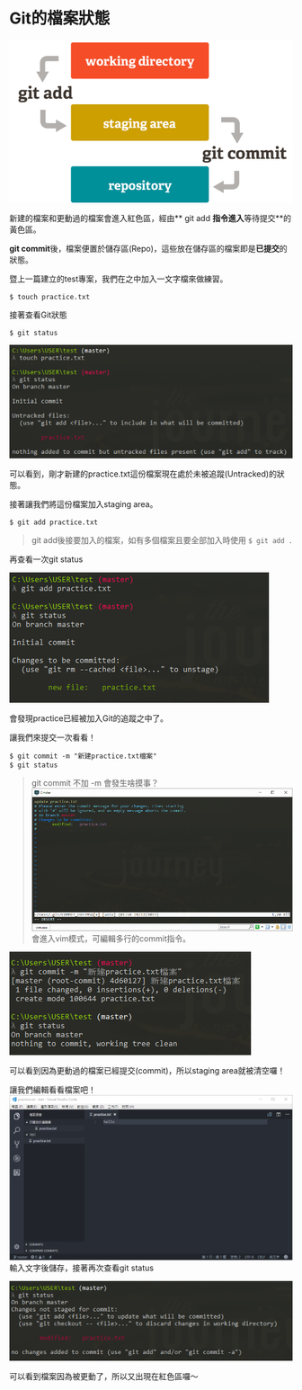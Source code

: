 # Git的檔案狀態

![](/assets/4)

新建的檔案和更動過的檔案會進入紅色區，經由** git add **指令進入**等待提交**的黃色區。

**git commit**後，檔案便置於儲存區\(Repo\)，這些放在儲存區的檔案即是**已提交**的狀態。

暨上一篇建立的test專案，我們在之中加入一文字檔來做練習。

```
$ touch practice.txt
```

接著查看Git狀態

```
$ git status
```

![](/assets/5)

可以看到，剛才新建的practice.txt這份檔案現在處於未被追蹤\(Untracked\)的狀態。

接著讓我們將這份檔案加入staging area。

```
$ git add practice.txt
```

> git add後接要加入的檔案，如有多個檔案且要全部加入時使用 `$ git add .`

再查看一次git status

![](/assets/6)

會發現practice已經被加入Git的追蹤之中了。

讓我們來提交一次看看！

```
$ git commit -m "新建practice.txt檔案"
$ git status
```

> git commit 不加 -m 會發生啥摸事？![](/assets/10)會進入vim模式，可編輯多行的commit指令。

![](/assets/7)

可以看到因為更動過的檔案已經提交\(commit\)，所以staging area就被清空囉！

讓我們編輯看看檔案吧！![](/assets/13)輸入文字後儲存，接著再次查看git status

![](/assets/9)

可以看到檔案因為被更動了，所以又出現在紅色區囉～

